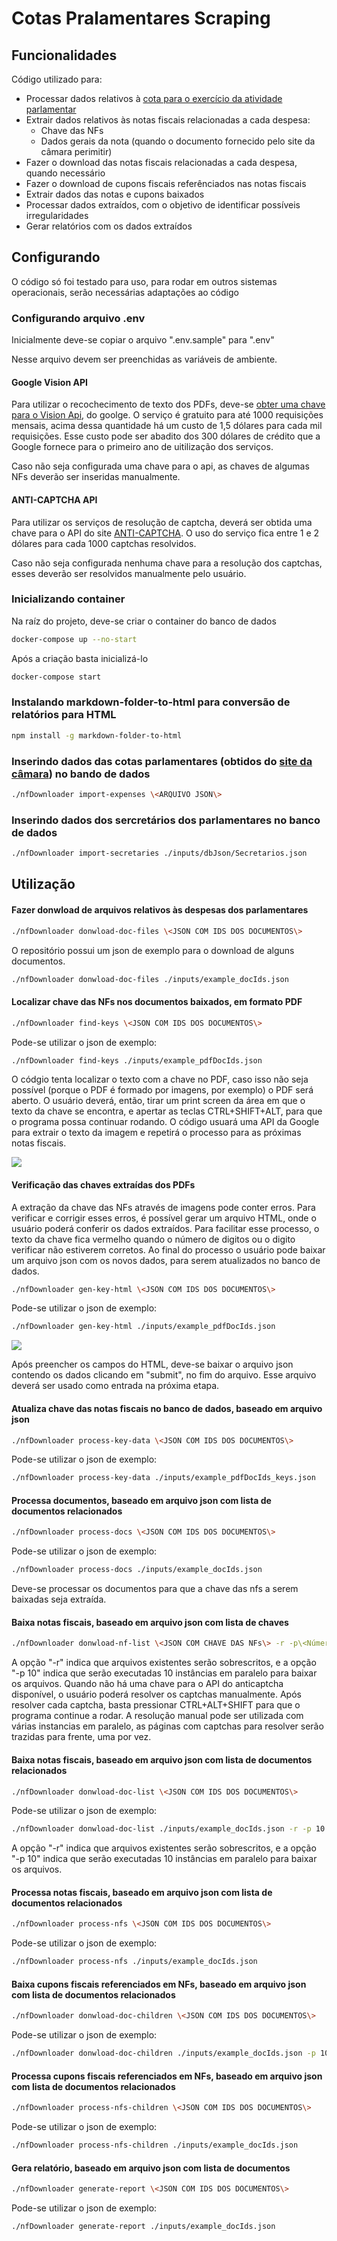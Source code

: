 # Cotas Pralamentares Scraping

## Funcionalidades

Código utilizado para:
- Processar dados relativos à [cota para o exercício da atividade parlamentar](https://www.camara.leg.br/cota-parlamentar/)
- Extrair dados relativos às notas fiscais relacionadas a cada despesa:
  - Chave das NFs
  - Dados gerais da nota (quando o documento fornecido pelo site da câmara perimitir)
- Fazer o download das notas fiscais relacionadas a cada despesa, quando necessário
- Fazer o download de cupons fiscais referênciados nas notas fiscais
- Extrair dados das notas e cupons baixados
- Processar dados extraídos, com o objetivo de identificar possíveis irregularidades
- Gerar relatórios com os dados extraídos

## Configurando
O código só foi testado para uso, para rodar em outros sistemas operacionais, serão necessárias adaptações ao código

### Configurando arquivo .env
Inicialmente deve-se copiar o arquivo ".env.sample" para ".env"

Nesse arquivo devem ser preenchidas as variáveis de ambiente.

#### Google Vision API
Para utilizar o recochecimento de texto dos PDFs, deve-se [obter uma chave para o Vision Api](https://cloud.google.com/vision/docs/setup), do goolge. O serviço é gratuito para até 1000 requisições mensais, acima dessa quantidade há um custo de 1,5 dólares para cada mil requisições. Esse custo pode ser abadito dos 300 dólares de crédito que a Google fornece para o primeiro ano de uitilização dos serviços.

Caso não seja configurada uma chave para o api, as chaves de algumas NFs deverão ser inseridas manualmente.

#### ANTI-CAPTCHA API
Para utilizar os serviços de resolução de captcha, deverá ser obtida uma chave para o API do site [ANTI-CAPTCHA](https://anti-captcha.com/mainpage). O uso do serviço fica entre 1 e 2 dólares para cada 1000 captchas resolvidos.

Caso não seja configurada nenhuma chave para a resolução dos captchas, esses deverão ser resolvidos manualmente pelo usuário.

### Inicializando container
Na raíz do projeto, deve-se criar o container do banco de dados
```bash
docker-compose up --no-start
```
Após a criação basta inicializá-lo
```bash
docker-compose start
```

### Instalando markdown-folder-to-html para conversão de relatórios para HTML
```bash
npm install -g markdown-folder-to-html
```

### Inserindo dados das cotas parlamentares (obtidos do [site da câmara](https://dadosabertos.camara.leg.br/swagger/api.html#staticfile)) no bando de dados
```bash
./nfDownloader import-expenses \<ARQUIVO JSON\>
```

### Inserindo dados dos sercretários dos parlamentares no banco de dados
```bash
./nfDownloader import-secretaries ./inputs/dbJson/Secretarios.json
```

## Utilização

#### Fazer donwload de arquivos relativos às despesas dos parlamentares
```bash
./nfDownloader donwload-doc-files \<JSON COM IDS DOS DOCUMENTOS\>
```
O repositório possui um json de exemplo para o download de alguns documentos.
```bash
./nfDownloader donwload-doc-files ./inputs/example_docIds.json
```

#### Localizar chave das NFs nos documentos baixados, em formato PDF
```bash
./nfDownloader find-keys \<JSON COM IDS DOS DOCUMENTOS\>
```
Pode-se utilizar o json de exemplo:
```bash
./nfDownloader find-keys ./inputs/example_pdfDocIds.json
```
O códgio tenta localizar o texto com a chave no PDF, caso isso não seja possível (porque o PDF é formado por imagens, por exemplo) o PDF será aberto. O usuário deverá, então, tirar um print screen da área em que o texto da chave se encontra, e apertar as teclas CTRL+SHIFT+ALT, para que o programa possa continuar rodando. O código usuará uma API da Google para extrair o texto da imagem e repetirá o processo para as próximas notas fiscais.

![](./docs/find_keys_pdf.gif)

#### Verificação das chaves extraídas dos PDFs
A extração da chave das NFs através de imagens pode conter erros. Para verificar e corrigir esses erros, é possível gerar um arquivo HTML, onde o usuário poderá conferir os dados extraídos. Para facilitar esse processo, o texto da chave fica vermelho quando o número de digitos ou o digito verificar não estiverem corretos. Ao final do processo o usuário pode baixar um arquivo json com os novos dados, para serem atualizados no banco de dados.

```bash
./nfDownloader gen-key-html \<JSON COM IDS DOS DOCUMENTOS\>
```
Pode-se utilizar o json de exemplo:
```bash
./nfDownloader gen-key-html ./inputs/example_pdfDocIds.json
```

![](./docs/keys_html.gif)

Após preencher os campos do HTML, deve-se baixar o arquivo json contendo os dados clicando em "submit", no fim do arquivo. Esse arquivo deverá ser usado como entrada na próxima etapa.

#### Atualiza chave das notas fiscais no banco de dados, baseado em arquivo json
```bash
./nfDownloader process-key-data \<JSON COM IDS DOS DOCUMENTOS\>
```
Pode-se utilizar o json de exemplo:
```bash
./nfDownloader process-key-data ./inputs/example_pdfDocIds_keys.json
```

#### Processa documentos, baseado em arquivo json com lista de documentos relacionados
```bash
./nfDownloader process-docs \<JSON COM IDS DOS DOCUMENTOS\>
```
Pode-se utilizar o json de exemplo:
```bash
./nfDownloader process-docs ./inputs/example_docIds.json
```
Deve-se processar os documentos para que a chave das nfs a serem baixadas seja extraída.

#### Baixa notas fiscais, baseado em arquivo json com lista de chaves
```bash
./nfDownloader donwload-nf-list \<JSON COM CHAVE DAS NFs\> -r -p\<Número de navegadores em paralelo\>
```
A opção "-r" indica que arquivos existentes serão sobrescritos, e a opção "-p 10" indica que serão executadas 10 instâncias em paralelo para baixar os arquivos.
Quando não há uma chave para o API do anticaptcha disponível, o usuário poderá resolver os captchas manualmente. Após resolver cada captcha, basta pressionar CTRL+ALT+SHIFT para que o programa continue a rodar.
A resolução manual pode ser utilizada com várias instancias em paralelo, as páginas com captchas para resolver serão trazidas para frente, uma por vez.

#### Baixa notas fiscais, baseado em arquivo json com lista de documentos relacionados
```bash
./nfDownloader donwload-doc-list \<JSON COM IDS DOS DOCUMENTOS\>
```
Pode-se utilizar o json de exemplo:
```bash
./nfDownloader donwload-doc-list ./inputs/example_docIds.json -r -p 10
```
A opção "-r" indica que arquivos existentes serão sobrescritos, e a opção "-p 10" indica que serão executadas 10 instâncias em paralelo para baixar os arquivos.


#### Processa notas fiscais, baseado em arquivo json com lista de documentos relacionados
```bash
./nfDownloader process-nfs \<JSON COM IDS DOS DOCUMENTOS\>
```
Pode-se utilizar o json de exemplo:
```bash
./nfDownloader process-nfs ./inputs/example_docIds.json
```

#### Baixa cupons fiscais referenciados em NFs, baseado em arquivo json com lista de documentos relacionados
```bash
./nfDownloader donwload-doc-children \<JSON COM IDS DOS DOCUMENTOS\>
```
Pode-se utilizar o json de exemplo:
```bash
./nfDownloader donwload-doc-children ./inputs/example_docIds.json -p 10
```

#### Processa cupons fiscais referenciados em NFs, baseado em arquivo json com lista de documentos relacionados
```bash
./nfDownloader process-nfs-children \<JSON COM IDS DOS DOCUMENTOS\>
```
Pode-se utilizar o json de exemplo:
```bash
./nfDownloader process-nfs-children ./inputs/example_docIds.json
```

#### Gera relatório, baseado em arquivo json com lista de documentos
```bash
./nfDownloader generate-report \<JSON COM IDS DOS DOCUMENTOS\>
```
Pode-se utilizar o json de exemplo:
```bash
./nfDownloader generate-report ./inputs/example_docIds.json
```
